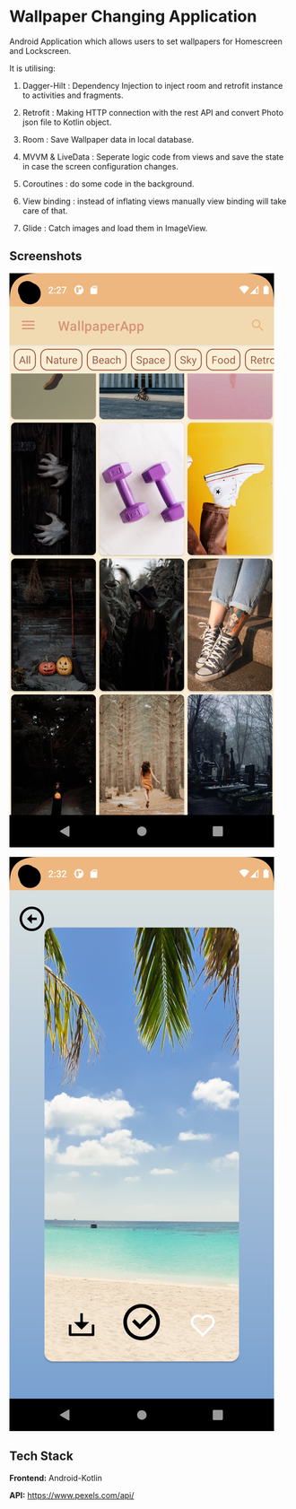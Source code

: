 
# Wallpaper Changing Application 

Android Application which allows users to set wallpapers for Homescreen and Lockscreen.

It is utilising:

1. Dagger-Hilt : Dependency Injection to inject room and retrofit instance to activities and fragments.

2. Retrofit : Making HTTP connection with the rest API and convert Photo json file to Kotlin
object.

3. Room : Save Wallpaper data in local database.

4. MVVM & LiveData : Seperate logic code from views and save the state in case the screen configuration changes.

5. Coroutines : do some code in the background.

6. View binding : instead of inflating views manually view binding will take care of that.

7. Glide : Catch images and load them in ImageView.




## Screenshots

![App Screenshot](https://github.com/gunishjain/WallpaperApp/blob/main/screenshots/1.png)

![App Screenshot](https://github.com/gunishjain/WallpaperApp/blob/main/screenshots/2.png)


## Tech Stack

**Frontend:** Android-Kotlin

**API:** https://www.pexels.com/api/

